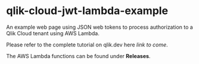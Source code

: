 # qlik-cloud-jwt-lambda-example

An example web page using JSON web tokens to process authorization to a Qlik Cloud tenant using AWS Lambda.

Please refer to the complete tutorial on qlik.dev here _link to come_.

The AWS Lambda functions can be found under **Releases**.

